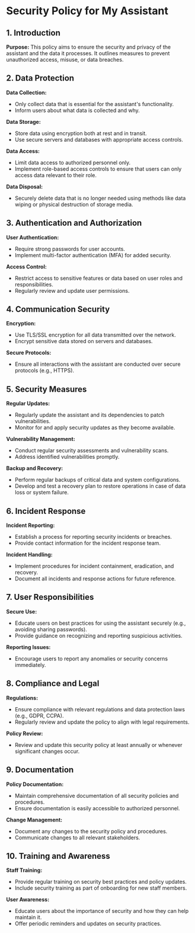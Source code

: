 # Security Policy for My Assistant

## 1. Introduction

**Purpose:** This policy aims to ensure the security and privacy of the assistant and the data it processes. It outlines measures to prevent unauthorized access, misuse, or data breaches.

## 2. Data Protection

**Data Collection:** 
- Only collect data that is essential for the assistant's functionality.
- Inform users about what data is collected and why.

**Data Storage:**
- Store data using encryption both at rest and in transit.
- Use secure servers and databases with appropriate access controls.

**Data Access:**
- Limit data access to authorized personnel only.
- Implement role-based access controls to ensure that users can only access data relevant to their role.

**Data Disposal:**
- Securely delete data that is no longer needed using methods like data wiping or physical destruction of storage media.

## 3. Authentication and Authorization

**User Authentication:**
- Require strong passwords for user accounts.
- Implement multi-factor authentication (MFA) for added security.

**Access Control:**
- Restrict access to sensitive features or data based on user roles and responsibilities.
- Regularly review and update user permissions.

## 4. Communication Security

**Encryption:**
- Use TLS/SSL encryption for all data transmitted over the network.
- Encrypt sensitive data stored on servers and databases.

**Secure Protocols:**
- Ensure all interactions with the assistant are conducted over secure protocols (e.g., HTTPS).

## 5. Security Measures

**Regular Updates:**
- Regularly update the assistant and its dependencies to patch vulnerabilities.
- Monitor for and apply security updates as they become available.

**Vulnerability Management:**
- Conduct regular security assessments and vulnerability scans.
- Address identified vulnerabilities promptly.

**Backup and Recovery:**
- Perform regular backups of critical data and system configurations.
- Develop and test a recovery plan to restore operations in case of data loss or system failure.

## 6. Incident Response

**Incident Reporting:**
- Establish a process for reporting security incidents or breaches.
- Provide contact information for the incident response team.

**Incident Handling:**
- Implement procedures for incident containment, eradication, and recovery.
- Document all incidents and response actions for future reference.

## 7. User Responsibilities

**Secure Use:**
- Educate users on best practices for using the assistant securely (e.g., avoiding sharing passwords).
- Provide guidance on recognizing and reporting suspicious activities.

**Reporting Issues:**
- Encourage users to report any anomalies or security concerns immediately.

## 8. Compliance and Legal

**Regulations:**
- Ensure compliance with relevant regulations and data protection laws (e.g., GDPR, CCPA).
- Regularly review and update the policy to align with legal requirements.

**Policy Review:**
- Review and update this security policy at least annually or whenever significant changes occur.

## 9. Documentation

**Policy Documentation:**
- Maintain comprehensive documentation of all security policies and procedures.
- Ensure documentation is easily accessible to authorized personnel.

**Change Management:**
- Document any changes to the security policy and procedures.
- Communicate changes to all relevant stakeholders.

## 10. Training and Awareness

**Staff Training:**
- Provide regular training on security best practices and policy updates.
- Include security training as part of onboarding for new staff members.

**User Awareness:**
- Educate users about the importance of security and how they can help maintain it.
- Offer periodic reminders and updates on security practices.
